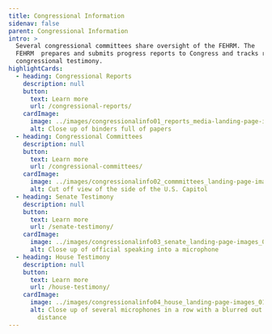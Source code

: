 ```yaml
---
title: Congressional Information
sidenav: false
parent: Congressional Information
intro: >
  Several congressional committees share oversight of the FEHRM. The
  FEHRM  prepares and submits progress reports to Congress and tracks related
  congressional testimony.
highlightCards:
  - heading: Congressional Reports
    description: null
    button:
      text: Learn more
      url: /congressional-reports/
    cardImage:
      image: ../images/congressionalinfo01_reports_media-landing-page-images_012125.png
      alt: Close up of binders full of papers
  - heading: Congressional Committees
    description: null
    button:
      text: Learn more
      url: /congressional-committees/
    cardImage:
      image: ../images/congressionalinfo02_commmittees_landing-page-images_010625_v2-18.png
      alt: Cut off view of the side of the U.S. Capitol
  - heading: Senate Testimony
    description: null
    button:
      text: Learn more
      url: /senate-testimony/
    cardImage:
      image: ../images/congressionalinfo03_senate_landing-page-images_010625_v2-19.png
      alt: Close up of official speaking into a microphone
  - heading: House Testimony
    description: null
    button:
      text: Learn more
      url: /house-testimony/
    cardImage:
      image: ../images/congressionalinfo04_house_landing-page-images_010625_v2-20.png
      alt: Close up of several microphones in a row with a blurred out audience in the
        distance
---
```

